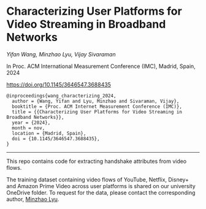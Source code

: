 # Characterizing User Platforms for Video Streaming in Broadband Networks

_Yifan Wang, Minzhao Lyu, Vijay Sivaraman_

In Proc. ACM International Measurement Conference (IMC), Madrid, Spain, 2024

https://doi.org/10.1145/3646547.3688435

```
@inproceedings{wang_characterizing_2024,
  author = {Wang, Yifan and Lyu, Minzhao and Sivaraman, Vijay},
  booktitle = {Proc. ACM Internet Measurement Conference (IMC)},
  title = {{Characterizing User Platforms for Video Streaming in Broadband Networks}},
  year = {2024},
  month = nov,
  location = {Madrid, Spain},
  doi = {10.1145/3646547.3688435},
}
```

---

This repo contains code for extracting handshake attributes from video flows.

The training dataset containing video flows of YouTube, Netflix, Disney+ and Amazon Prime Video across user platforms is shared on our university OneDrive folder.
To request for the data, please contact the corresponding author, [Minzhao Lyu](mailto:minzhao.lyu@unsw.edu.au).
